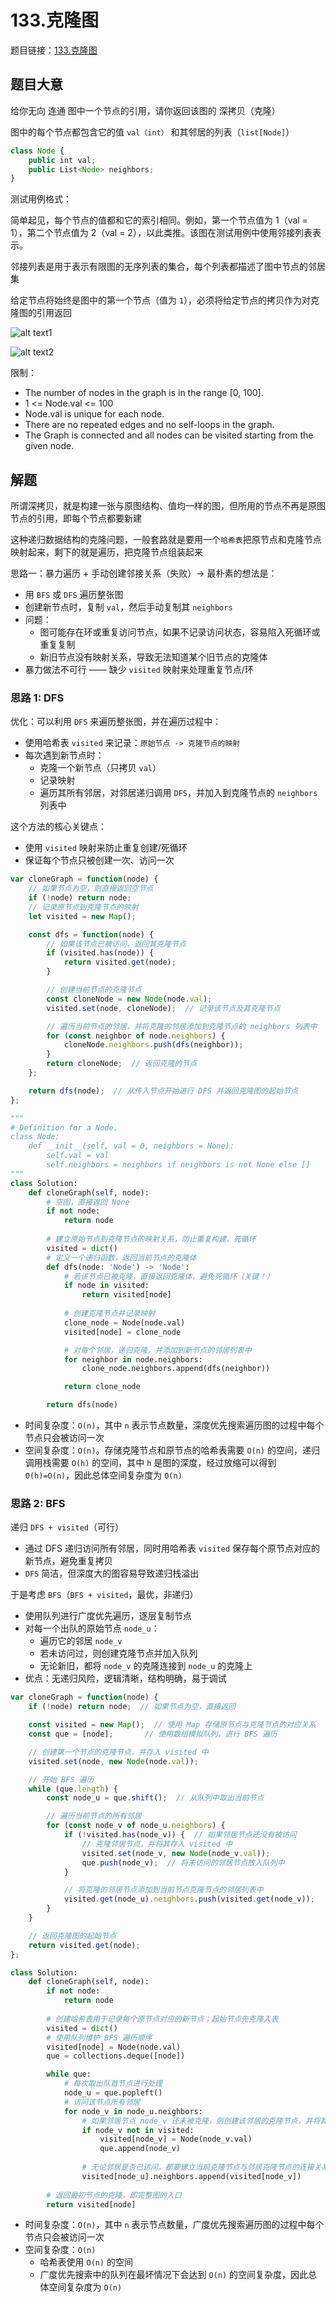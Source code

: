 # 133.克隆图

题目链接：[133.克隆图](https://leetcode.cn/problems/clone-graph/)

## 题目大意

给你无向 连通 图中一个节点的引用，请你返回该图的 深拷贝（克隆）

图中的每个节点都包含它的值 `val（int）` 和其邻居的列表（`list[Node]`）

```js
class Node {
    public int val;
    public List<Node> neighbors;
}
```
 
测试用例格式：

简单起见，每个节点的值都和它的索引相同。例如，第一个节点值为 1（val = 1），第二个节点值为 2（val = 2），以此类推。该图在测试用例中使用邻接列表表示。

邻接列表是用于表示有限图的无序列表的集合，每个列表都描述了图中节点的邻居集

给定节点将始终是图中的第一个节点（值为 `1`），必须将给定节点的拷贝作为对克隆图的引用返回

![alt text1](https://github.com/donnapersonal/picx-images-hosting/raw/master/image.102fmx6ps5.webp)

![alt text2](https://github.com/donnapersonal/picx-images-hosting/raw/master/image.4cl5hansht.webp)

限制：
- The number of nodes in the graph is in the range [0, 100].
- 1 <= Node.val <= 100
- Node.val is unique for each node.
- There are no repeated edges and no self-loops in the graph.
- The Graph is connected and all nodes can be visited starting from the given node.

## 解题

所谓深拷贝，就是构建一张与原图结构、值均一样的图，但所用的节点不再是原图节点的引用，即每个节点都要新建

这种递归数据结构的克隆问题，一般套路就是要用一个`哈希表`把原节点和克隆节点映射起来，剩下的就是遍历，把克隆节点组装起来

思路一：暴力遍历 + 手动创建邻接关系（失败）-> 最朴素的想法是：
- 用 `BFS` 或 `DFS` 遍历整张图
- 创建新节点时，复制 `val`，然后手动复制其 `neighbors`
- 问题：
  - 图可能存在环或重复访问节点，如果不记录访问状态，容易陷入死循环或重复复制
  - 新旧节点没有映射关系，导致无法知道某个旧节点的克隆体
- 暴力做法不可行 —— 缺少 `visited` 映射来处理重复节点/环

### 思路 1: DFS

优化：可以利用 `DFS` 来遍历整张图，并在遍历过程中：
- 使用哈希表 `visited` 来记录：`原始节点 -> 克隆节点的映射`
- 每次遇到新节点时：
  - 克隆一个新节点（只拷贝 `val`）
  - 记录映射
  - 遍历其所有邻居，对邻居递归调用 `DFS`，并加入到克隆节点的 `neighbors` 列表中

这个方法的核心关键点：
- 使用 `visited` 映射来防止重复创建/死循环
- 保证每个节点只被创建一次、访问一次

```js
var cloneGraph = function(node) {
    // 如果节点为空，则直接返回空节点
    if (!node) return node;  
    // 记录原节点到克隆节点的映射
    let visited = new Map();

    const dfs = function(node) {
        // 如果该节点已被访问，返回其克隆节点
        if (visited.has(node)) {  
            return visited.get(node);
        }

        // 创建当前节点的克隆节点
        const cloneNode = new Node(node.val);
        visited.set(node, cloneNode);  // 记录该节点及其克隆节点

        // 遍历当前节点的邻居，并将克隆的邻居添加到克隆节点的 neighbors 列表中
        for (const neighbor of node.neighbors) {
            cloneNode.neighbors.push(dfs(neighbor));
        }
        return cloneNode;  // 返回克隆的节点
    };

    return dfs(node);  // 从传入节点开始进行 DFS 并返回克隆图的起始节点
};
```
```python
"""
# Definition for a Node.
class Node:
    def __init__(self, val = 0, neighbors = None):
        self.val = val
        self.neighbors = neighbors if neighbors is not None else []
"""
class Solution:
    def cloneGraph(self, node):
        # 空图，直接返回 None
        if not node:
            return node
        
        # 建立原始节点到克隆节点的映射关系，防止重复构建、死循环
        visited = dict()
        # 定义一个递归函数，返回当前节点的克隆体
        def dfs(node: 'Node') -> 'Node':
            # 若该节点已被克隆，直接返回克隆体，避免死循环（关键！）
            if node in visited:
                return visited[node]
            
            # 创建克隆节点并记录映射
            clone_node = Node(node.val)
            visited[node] = clone_node

            # 对每个邻居，递归克隆，并添加到新节点的邻居列表中
            for neighbor in node.neighbors:
                clone_node.neighbors.append(dfs(neighbor))

            return clone_node

        return dfs(node)
```

- 时间复杂度：`O(n)`，其中 `n` 表示节点数量，深度优先搜索遍历图的过程中每个节点只会被访问一次
- 空间复杂度：`O(n)`。存储克隆节点和原节点的哈希表需要 `O(n)` 的空间，递归调用栈需要 `O(h)` 的空间，其中 `h` 是图的深度，经过放缩可以得到 `O(h)=O(n)`，因此总体空间复杂度为 `O(n)`

### 思路 2: BFS

递归 `DFS + visited`（可行）
- 通过 DFS 递归访问所有邻居，同时用哈希表 `visited` 保存每个原节点对应的新节点，避免重复拷贝
- `DFS` 简洁，但深度大的图容易导致递归栈溢出

于是考虑 `BFS`（`BFS + visited`，最优，非递归）
- 使用队列进行广度优先遍历，逐层复制节点
- 对每一个出队的原始节点 `node_u`：
  - 遍历它的邻居 `node_v`
  - 若未访问过，则创建克隆节点并加入队列
  - 无论新旧，都将 `node_v` 的克隆连接到 `node_u` 的克隆上
- 优点：无递归风险，逻辑清晰，结构明确，易于调试

```js
var cloneGraph = function(node) {
    if (!node) return node;  // 如果节点为空，直接返回

    const visited = new Map();  // 使用 Map 存储原节点与克隆节点的对应关系
    const que = [node];       // 使用数组模拟队列，进行 BFS 遍历

    // 创建第一个节点的克隆节点，并存入 visited 中
    visited.set(node, new Node(node.val));

    // 开始 BFS 遍历
    while (que.length) {
        const node_u = que.shift();  // 从队列中取出当前节点

        // 遍历当前节点的所有邻居
        for (const node_v of node_u.neighbors) {
            if (!visited.has(node_v)) {  // 如果邻居节点还没有被访问
                // 克隆邻居节点，并将其存入 visited 中
                visited.set(node_v, new Node(node_v.val));
                que.push(node_v);  // 将未访问的邻居节点放入队列中
            }

            // 将克隆的邻居节点添加到当前节点克隆节点的邻居列表中
            visited.get(node_u).neighbors.push(visited.get(node_v));
        }
    }

    // 返回克隆图的起始节点
    return visited.get(node);
};
```
```python
class Solution:
    def cloneGraph(self, node):
        if not node:
            return node
        
        # 创建哈希表用于记录每个原节点对应的新节点；起始节点先克隆入表
        visited = dict()
        # 使用队列维护 BFS 遍历顺序
        visited[node] = Node(node.val)
        que = collections.deque([node])

        while que:
            # 每次取出队首节点进行处理
            node_u = que.popleft()
            # 访问该节点所有邻居
            for node_v in node_u.neighbors:
                # 如果邻居节点 node_v 还未被克隆，则创建该邻居的克隆节点，并将其放入 visited 字典中，记录原节点和克隆节点的对应关系
                if node_v not in visited:
                    visited[node_v] = Node(node_v.val)
                    que.append(node_v)
                
                # 无论邻居是否已访问，都要建立当前克隆节点与邻居克隆节点的连接关系
                visited[node_u].neighbors.append(visited[node_v])
        
        # 返回最初节点的克隆，即完整图的入口
        return visited[node]
```

- 时间复杂度：`O(n)`，其中 `n` 表示节点数量，广度优先搜索遍历图的过程中每个节点只会被访问一次
- 空间复杂度：`O(n)`
  - 哈希表使用 `O(n)` 的空间
  - 广度优先搜索中的队列在最坏情况下会达到 `O(n)` 的空间复杂度，因此总体空间复杂度为 `O(n)`
